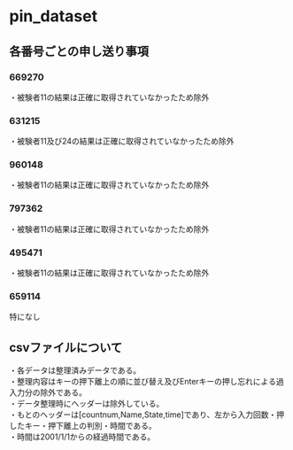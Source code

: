 # pin_dataset
## 各番号ごとの申し送り事項
### 669270
・被験者11の結果は正確に取得されていなかったため除外
### 631215
・被験者11及び24の結果は正確に取得されていなかったため除外
### 960148
・被験者11の結果は正確に取得されていなかったため除外
### 797362
・被験者11の結果は正確に取得されていなかったため除外
### 495471
・被験者11の結果は正確に取得されていなかったため除外
### 659114
特になし
## csvファイルについて
・各データは整理済みデータである。  
・整理内容はキーの押下離上の順に並び替え及びEnterキーの押し忘れによる過入力分の除外である。  
・データ整理時にヘッダーは除外している。  
・もとのヘッダーは[countnum,Name,State,time]であり、左から入力回数・押したキー・押下離上の判別・時間である。  
・時間は2001/1/1からの経過時間である。  
